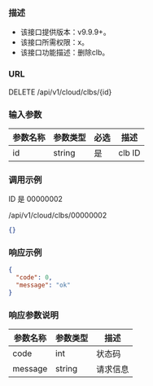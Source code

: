 ### 描述

- 该接口提供版本：v9.9.9+。
- 该接口所需权限：x。
- 该接口功能描述：删除clb。

### URL

DELETE /api/v1/cloud/clbs/{id}

### 输入参数

| 参数名称 | 参数类型    | 必选 | 描述     |
|------|---------|----|--------|
| id   | string  | 是  | clb ID |

### 调用示例

ID 是 00000002 

/api/v1/cloud/clbs/00000002
```json
{}
```

### 响应示例

```json
{
  "code": 0,
  "message": "ok"
}
```

### 响应参数说明

| 参数名称     | 参数类型   | 描述   |
|----------|--------|------|
| code     | int    | 状态码  |
| message  | string | 请求信息 |
